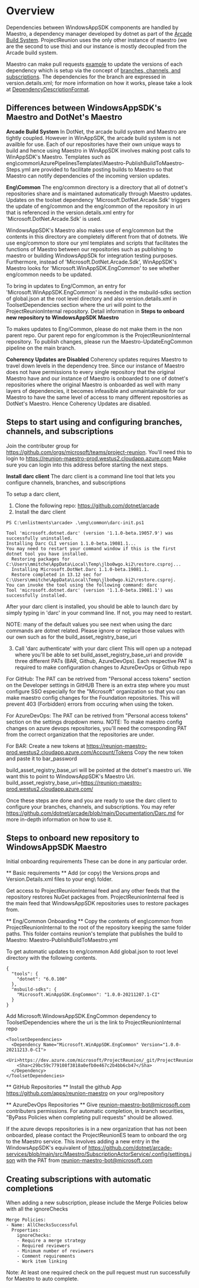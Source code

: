 # Overview
Dependencies between WindowsAppSDK components are handled by Maestro, a
dependency manager developed by dotnet as part of the [Arcade Build
System](https://github.com/dotnet/arcade). ProjectReunion uses the only other
instance of maestro (we are the second to use this) and our instance is mostly
decoupled from the Arcade build system. 

Maestro can make pull requests
[example](https://dev.azure.com/microsoft/ProjectReunion/_git/ProjectReunionInternal/pullrequest/6073284)
to update the versions of each dependency which is setup via the concept of
[branches, channels, and subscriptions](https://github.com/dotnet/arcade/blob/main/Documentation/BranchesChannelsAndSubscriptions.md).
The dependencies for the branch are expressed in version.details.xml; for more
information on how it works, please take a look at
[DependencyDescriptionFormat](https://github.com/dotnet/arcade/blob/main/Documentation/DependencyDescriptionFormat.md).

## Differences between WindowsAppSDK's Maestro and DotNet's Maestro
**Arcade Build System**
In DotNet, the arcade build system and Maestro are tightly coupled. However in
WinAppSDK, the arcade build system is not availble for use. Each of our
repositories have their own unique ways to build and hence using Maestro in
WinAppSDK involves making post calls to WinAppSDK's Maestro. Templates such as
eng\common\AzurePipelinesTemplates\Maestro-PublishBuildToMaestro-Steps.yml are
provided to facilitate posting builds to Maestro so that Maestro can notify
dependencies of the incoming version updates.

**Eng\Common**
The eng/common directory is a directory that all of dotnet's repositories share
and is maintaned automatically through Maestro updates. Updates on the toolset
dependency 'Microsoft.DotNet.Arcade.Sdk' triggers the update of eng/common and
the eng/common of the repository in uri that is referenced in the
version.details.xml entry for 'Microsoft.DotNet.Arcade.Sdk' is used. 

WindowsAppSDK's Maestro also makes use of eng/common but the contents in this
directory are completely different from that of dotnets. We use eng/common to
store our yml templates and scripts that facilitates the functions of Maestro
between our repositories such as publishing to maestro or building WindowsAppSDk
for integration testing purposes. Furthermore, instead of
'Microsoft.DotNet.Arcade.Sdk', WinAppSDK's Maestro looks for
'Microsoft.WinAppSDK.EngCommon' to see whether eng/common needs to be updated.

To bring in updates to Eng/Common, an entry for 'Microsoft.WinAppSDK.EngCommon'
is needed in the msbuild-sdks section of global.json at the root level directory
and also version.details.xml in ToolsetDependencies section where the uri will
point to the ProjectReunionInternal repository. Detail information in **Steps to
onboard new repository to WindowsAppSDK Maestro**

To makes updates to Eng/Common, please do not make them in the non parent repo.
Our parent repo for eng/common is the ProjectReunionInternal repository. To
publish changes, please run the Maestro-UpdateEngCommon pipeline on the main
branch. 

**Coherency Updates are Disabled**
Coherency updates requires Maestro to travel down levels in the dependency tree.
Since our instance of Maestro does not have permissions to every single
repository that the original Maestro have and our instance of Maestro is
onboarded to one of dotnet's repositories where the original Maestro is
onboarded as well with many layers of dependencies, it becomes infeasible and
unmaintainable for our Maestro to have the same level of access to many
different repositories as DotNet's Maestro. Hence Coherency Updates are
disabled. 

## Steps to start using and configuring branches, channels, and subscriptions
Join the contributer group for
https://github.com/orgs/microsoft/teams/project-reunion. You'll need this to
login to https://reunion-maestro-prod.westus2.cloudapp.azure.com Make sure you
can login into this address before starting the next steps.

**Install darc client** The darc client is a command line tool that lets you
configure channels, branches, and subscriptions

To setup a darc client,
1) Clone the following repo: https://github.com/dotnet/arcade
2) Install the darc client
```
PS C:\enlistments\arcade> .\eng\common\darc-init.ps1

Tool 'microsoft.dotnet.darc' (version '1.1.0-beta.19057.9') was successfully uninstalled.
Installing Darc CLI version 1.1.0-beta.19081.1...
You may need to restart your command window if this is the first dotnet tool you have installed.
  Restoring packages for C:\Users\mmitche\AppData\Local\Temp\jlbo0wgo.ki2\restore.csproj...
  Installing Microsoft.DotNet.Darc 1.1.0-beta.19081.1.
  Restore completed in 13.12 sec for C:\Users\mmitche\AppData\Local\Temp\jlbo0wgo.ki2\restore.csproj.
You can invoke the tool using the following command: darc
Tool 'microsoft.dotnet.darc' (version '1.1.0-beta.19081.1') was successfully installed.
```
After your darc client is installed, you should be able to launch darc by simply
typing in 'darc' in your command line. If not, you may need to restart.

NOTE: many of the default values you see next when using the darc commands are
dotnet related. Please ignore or replace those values with our own such as for
the build_asset_registry_base_uri

3) Call 'darc authenticate' with your darc client This will open up a notepad
where you'll be able to set build_asset_registry_base_uri and provide three
different PATs (BAR, Github, AzureDevOps). Each respective PAT is required to
make configuration changes to AzureDevOps or Github repo

For GitHub: 
The PAT can be retrived from "Personal access tokens" section on the
Developer settings in GitHUB There is an extra step where you must configure SSO
especially for the "Microsoft" organization so that you can make maestro config
changes for the Foundation repositories. This will prevent 403 (Forbidden)
errors from occuring when using the token. 

For AzureDevOps: 
The PAT can be retrived from "Personal access tokens" section on
the settings dropdown menu. NOTE: To make maestro config changes on azure devops
repositories, you'll need the corresponding PAT from the correct organization
that the repositories are under. 

For BAR:
Create a new tokens at https://reunion-maestro-prod.westus2.cloudapp.azure.com/Account/Tokens
Copy the new token and paste it to bar_password

build_asset_registry_base_uri will be pointed at the dotnet's maestro uri. We
want this to point to WindowsAppSDK's Maestro Uri.
build_asset_registry_base_uri=https://reunion-maestro-prod.westus2.cloudapp.azure.com/

Once these steps are done and you are ready to use the darc client to configure
your branches, channels, and subscriptions. You may refer
https://github.com/dotnet/arcade/blob/main/Documentation/Darc.md for more
in-depth information on how to use it. 

## Steps to onboard new repository to WindowsAppSDK Maestro
Initial onboarding requirements
These can be done in any particular order. 

** Basic requirements **
Add (or copy) the Versions.props and Version.Details.xml files to your eng\ folder.

Get access to ProjectReunionInternal feed and any other feeds that the
repository restores NuGet packages from. ProjectReunionInternal feed is the main
feed that WindowsAppSDK repositories uses to restore packages from. 

** Eng/Common Onboarding **
Copy the contents of eng\common from ProjectReunionInternal to the root of the
repository keeping the same folder paths. This folder contains reunion's
template that publishes the build to Maestro: Maestro-PublishBuildToMaestro.yml

To get automatic updates to eng/common
Add global.json to root level directory with the following contents.
```
{
  "tools": {
    "dotnet": "6.0.100"
  },
  "msbuild-sdks": {
    "Microsoft.WinAppSDK.EngCommon": "1.0.0-20211207.1-CI"
  }
}
```
Add Microsoft.WindowsAppSDK.EngCommon dependency to ToolsetDependencies where
the uri is the link to ProjectReunionInternal repo
```
<ToolsetDependencies>
  <Dependency Name="Microsoft.WinAppSDK.EngCommon" Version="1.0.0-20211213.0-CI">
    <Uri>https://dev.azure.com/microsoft/ProjectReunion/_git/ProjectReunionInternal</Uri>
    <Sha>c29bc59c779108f3818a0efb0e467c2b4bb6cb47</Sha>
  </Dependency>
</ToolsetDependencies>
```

** GitHub Repositories **
Install the github App https://github.com/apps/reunion-maestro on your org/repository

** AzureDevOps Repositories **
Give reunion-maestro-bot@microsoft.com contributers permissions. For automatic
completion, in branch securities, "ByPass Policies when completing pull
requests" should be allowed.

If the azure devops repositories is in a new organization that has not been
onboarded, please contact the ProjectReunionES team to onboard the org to the
Maestro service. This involves adding a new entry in the WindowsAppSDK's
equivalent of
https://github.com/dotnet/arcade-services/blob/main/src/Maestro/SubscriptionActorService/.config/settings.json
with the PAT from reunion-maestro-bot@microsoft.com

## Creating subscriptions with automatic completions ##
When adding a new subscription, please include the Merge Policies below with all
the ignoreChecks 
```
Merge Policies:
- Name: AllChecksSuccessful
  Properties:
    ignoreChecks:
    - Require a merge strategy
    - Required reviewers
    - Minimum number of reviewers
    - Comment requirements
    - Work item linking
```
Note: At least one required check on the pull request must run successfully for
Maestro to auto complete. 

